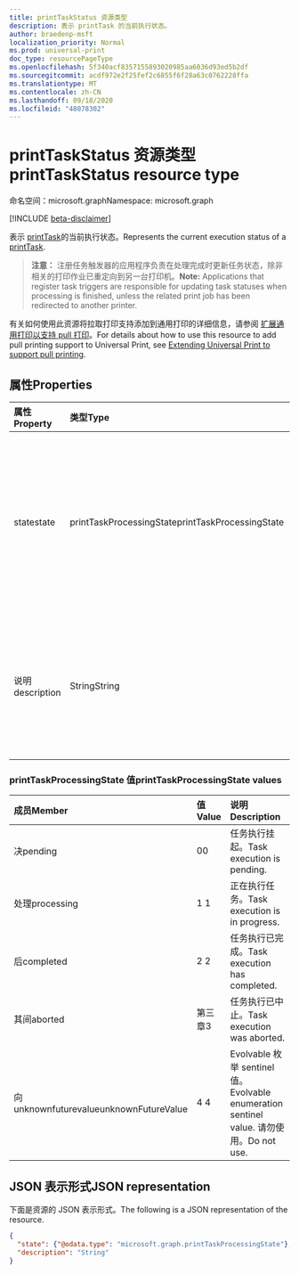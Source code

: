 ```yaml
---
title: printTaskStatus 资源类型
description: 表示 printTask 的当前执行状态。
author: braedenp-msft
localization_priority: Normal
ms.prod: universal-print
doc_type: resourcePageType
ms.openlocfilehash: 5f340acf8357155893020985aa6036d93ed5b2df
ms.sourcegitcommit: acdf972e2f25fef2c6855f6f28a63c0762228ffa
ms.translationtype: MT
ms.contentlocale: zh-CN
ms.lasthandoff: 09/18/2020
ms.locfileid: "48078302"
---
```

# <a name="printtaskstatus-resource-type"></a><span data-ttu-id="ab724-103">printTaskStatus 资源类型</span><span class="sxs-lookup"><span data-stu-id="ab724-103">printTaskStatus resource type</span></span>

<span data-ttu-id="ab724-104">命名空间：microsoft.graph</span><span class="sxs-lookup"><span data-stu-id="ab724-104">Namespace: microsoft.graph</span></span>

[!INCLUDE [beta-disclaimer](../../includes/beta-disclaimer.md)]

<span data-ttu-id="ab724-105">表示 [printTask](printtask.md)的当前执行状态。</span><span class="sxs-lookup"><span data-stu-id="ab724-105">Represents the current execution status of a [printTask](printtask.md).</span></span> 

><span data-ttu-id="ab724-106">**注意：** 注册任务触发器的应用程序负责在处理完成时更新任务状态，除非相关的打印作业已重定向到另一台打印机。</span><span class="sxs-lookup"><span data-stu-id="ab724-106">**Note:** Applications that register task triggers are responsible for updating task statuses when processing is finished, unless the related print job has been redirected to another printer.</span></span>

<span data-ttu-id="ab724-107">有关如何使用此资源将拉取打印支持添加到通用打印的详细信息，请参阅 [扩展通用打印以支持 pull 打印](/graph/universal-print-concept-overview#extending-universal-print-to-support-pull-printing)。</span><span class="sxs-lookup"><span data-stu-id="ab724-107">For details about how to use this resource to add pull printing support to Universal Print, see [Extending Universal Print to support pull printing](/graph/universal-print-concept-overview#extending-universal-print-to-support-pull-printing).</span></span>

## <a name="properties"></a><span data-ttu-id="ab724-108">属性</span><span class="sxs-lookup"><span data-stu-id="ab724-108">Properties</span></span>
| <span data-ttu-id="ab724-109">属性</span><span class="sxs-lookup"><span data-stu-id="ab724-109">Property</span></span>     | <span data-ttu-id="ab724-110">类型</span><span class="sxs-lookup"><span data-stu-id="ab724-110">Type</span></span>        | <span data-ttu-id="ab724-111">说明</span><span class="sxs-lookup"><span data-stu-id="ab724-111">Description</span></span> |
|:-------------|:------------|:------------|
|<span data-ttu-id="ab724-112">state</span><span class="sxs-lookup"><span data-stu-id="ab724-112">state</span></span>|<span data-ttu-id="ab724-113">printTaskProcessingState</span><span class="sxs-lookup"><span data-stu-id="ab724-113">printTaskProcessingState</span></span>|<span data-ttu-id="ab724-114">[PrintTask](printtask.md)的当前处理状态。</span><span class="sxs-lookup"><span data-stu-id="ab724-114">The current processing state of the [printTask](printtask.md).</span></span> <span data-ttu-id="ab724-115">有效值如下表所述。</span><span class="sxs-lookup"><span data-stu-id="ab724-115">Valid values are described in the following table.</span></span>|
|<span data-ttu-id="ab724-116">说明</span><span class="sxs-lookup"><span data-stu-id="ab724-116">description</span></span>|<span data-ttu-id="ab724-117">String</span><span class="sxs-lookup"><span data-stu-id="ab724-117">String</span></span>|<span data-ttu-id="ab724-118">[PrintTask](printtask.md)的当前处理状态的可读说明。</span><span class="sxs-lookup"><span data-stu-id="ab724-118">A human-readable description of the current processing state of the [printTask](printtask.md).</span></span>|

### <a name="printtaskprocessingstate-values"></a><span data-ttu-id="ab724-119">printTaskProcessingState 值</span><span class="sxs-lookup"><span data-stu-id="ab724-119">printTaskProcessingState values</span></span>

|<span data-ttu-id="ab724-120">成员</span><span class="sxs-lookup"><span data-stu-id="ab724-120">Member</span></span>|<span data-ttu-id="ab724-121">值</span><span class="sxs-lookup"><span data-stu-id="ab724-121">Value</span></span>|<span data-ttu-id="ab724-122">说明</span><span class="sxs-lookup"><span data-stu-id="ab724-122">Description</span></span>|
|:---|:---|:---|
|<span data-ttu-id="ab724-123">决</span><span class="sxs-lookup"><span data-stu-id="ab724-123">pending</span></span>|<span data-ttu-id="ab724-124">0</span><span class="sxs-lookup"><span data-stu-id="ab724-124">0</span></span>|<span data-ttu-id="ab724-125">任务执行挂起。</span><span class="sxs-lookup"><span data-stu-id="ab724-125">Task execution is pending.</span></span>|
|<span data-ttu-id="ab724-126">处理</span><span class="sxs-lookup"><span data-stu-id="ab724-126">processing</span></span>|<span data-ttu-id="ab724-127">1 </span><span class="sxs-lookup"><span data-stu-id="ab724-127">1</span></span>|<span data-ttu-id="ab724-128">正在执行任务。</span><span class="sxs-lookup"><span data-stu-id="ab724-128">Task execution is in progress.</span></span>|
|<span data-ttu-id="ab724-129">后</span><span class="sxs-lookup"><span data-stu-id="ab724-129">completed</span></span>|<span data-ttu-id="ab724-130">2 </span><span class="sxs-lookup"><span data-stu-id="ab724-130">2</span></span>|<span data-ttu-id="ab724-131">任务执行已完成。</span><span class="sxs-lookup"><span data-stu-id="ab724-131">Task execution has completed.</span></span>|
|<span data-ttu-id="ab724-132">其间</span><span class="sxs-lookup"><span data-stu-id="ab724-132">aborted</span></span>|<span data-ttu-id="ab724-133">第三章</span><span class="sxs-lookup"><span data-stu-id="ab724-133">3</span></span>|<span data-ttu-id="ab724-134">任务执行已中止。</span><span class="sxs-lookup"><span data-stu-id="ab724-134">Task execution was aborted.</span></span>|
|<span data-ttu-id="ab724-135">向 unknownfuturevalue</span><span class="sxs-lookup"><span data-stu-id="ab724-135">unknownFutureValue</span></span>|<span data-ttu-id="ab724-136">4 </span><span class="sxs-lookup"><span data-stu-id="ab724-136">4</span></span>|<span data-ttu-id="ab724-137">Evolvable 枚举 sentinel 值。</span><span class="sxs-lookup"><span data-stu-id="ab724-137">Evolvable enumeration sentinel value.</span></span> <span data-ttu-id="ab724-138">请勿使用。</span><span class="sxs-lookup"><span data-stu-id="ab724-138">Do not use.</span></span>|

## <a name="json-representation"></a><span data-ttu-id="ab724-139">JSON 表示形式</span><span class="sxs-lookup"><span data-stu-id="ab724-139">JSON representation</span></span>

<span data-ttu-id="ab724-140">下面是资源的 JSON 表示形式。</span><span class="sxs-lookup"><span data-stu-id="ab724-140">The following is a JSON representation of the resource.</span></span>

<!-- {
  "blockType": "resource",
  "optionalProperties": [

  ],
  "@odata.type": "microsoft.graph.printTaskStatus"
}-->

```json
{
  "state": {"@odata.type": "microsoft.graph.printTaskProcessingState"},
  "description": "String"
}
```

<!-- uuid: 8fcb5dbc-d5aa-4681-8e31-b001d5168d79
2015-10-25 14:57:30 UTC -->
<!-- {
  "type": "#page.annotation",
  "description": "printTaskStatus resource",
  "keywords": "",
  "section": "documentation",
  "tocPath": ""
}-->


